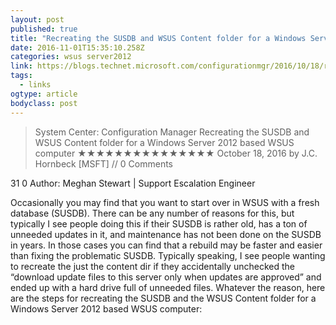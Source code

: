 ```yaml
---
layout: post
published: true
title: "Recreating the SUSDB and WSUS Content folder for a Windows Server 2012 based WSUS computer | System Center: Configuration Manager"
date: 2016-11-01T15:35:10.258Z
categories: wsus server2012 
link: https://blogs.technet.microsoft.com/configurationmgr/2016/10/18/recreating-the-susdb-and-wsus-content-folder-for-a-windows-server-2012-based-wsus-computer/
tags:
  - links
ogtype: article
bodyclass: post
---
```


> System Center: Configuration Manager
Recreating the SUSDB and WSUS Content folder for a Windows Server 2012 based WSUS computer
★★★★★★★★★★★★★★★
October 18, 2016 by J.C. Hornbeck [MSFT] // 0 Comments

31
0
Author: Meghan Stewart | Support Escalation Engineer

Occasionally you may find that you want to start over in WSUS with a fresh database (SUSDB). There can be any number of reasons for this, but typically I see people doing this if their SUSDB is rather old, has a ton of unneeded updates in it, and maintenance has not been done on the SUSDB in years. In those cases you can find that a rebuild may be faster and easier than fixing the problematic SUSDB. Typically speaking, I see people wanting to recreate the just the content dir if they accidentally unchecked the “download update files to this server only when updates are approved” and ended up with a hard drive full of unneeded files. Whatever the reason, here are the steps for recreating the SUSDB and the WSUS Content folder for a Windows Server 2012 based WSUS computer:
